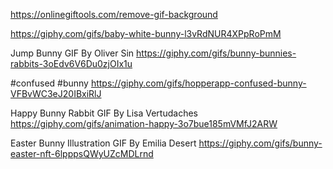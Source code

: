 https://onlinegiftools.com/remove-gif-background

https://giphy.com/gifs/baby-white-bunny-l3vRdNUR4XPpRoPmM

Jump Bunny GIF By Oliver Sin
https://giphy.com/gifs/bunny-bunnies-rabbits-3oEdv6V6Du0zjOIx1u

#confused #bunny
https://giphy.com/gifs/hopperapp-confused-bunny-VFBvWC3eJ20IBxiRlJ

Happy Bunny Rabbit GIF By Lisa Vertudaches
https://giphy.com/gifs/animation-happy-3o7bue185mVMfJ2ARW

Easter Bunny Illustration GIF By Emilia Desert
https://giphy.com/gifs/bunny-easter-nft-6lpppsQWyUZcMDLrnd